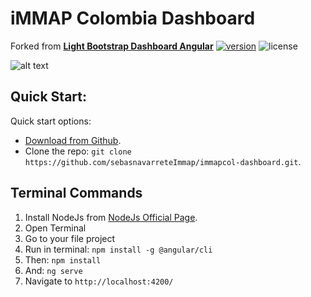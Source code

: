 # iMMAP Colombia Dashboard
Forked from **[Light Bootstrap Dashboard Angular](https://demos.creative-tim.com/light-bootstrap-dashboard-angular2/dashboard)**
[![version][version-badge]][CHANGELOG] ![license][license-badge]

![alt text](src/assets/img/opt_lbd_angular_thumbnail.jpg)

## Quick Start:

Quick start options:

+ [Download from Github](https://github.com/sebasnavarreteImmap/immapcol-dashboard/archive/master.zip).
+ Clone the repo: `git clone https://github.com/sebasnavarreteImmap/immapcol-dashboard.git`.

## Terminal Commands

1. Install NodeJs from [NodeJs Official Page](https://nodejs.org/en).
2. Open Terminal
3. Go to your file project
4. Run in terminal: ```npm install -g @angular/cli```
5. Then: ```npm install```
6. And: ```ng serve```
7. Navigate to `http://localhost:4200/`

[CHANGELOG]: ./CHANGELOG.md

[version-badge]: https://img.shields.io/badge/version-1.5.0-blue.svg
[license-badge]: https://img.shields.io/badge/license-MIT-blue.svg
